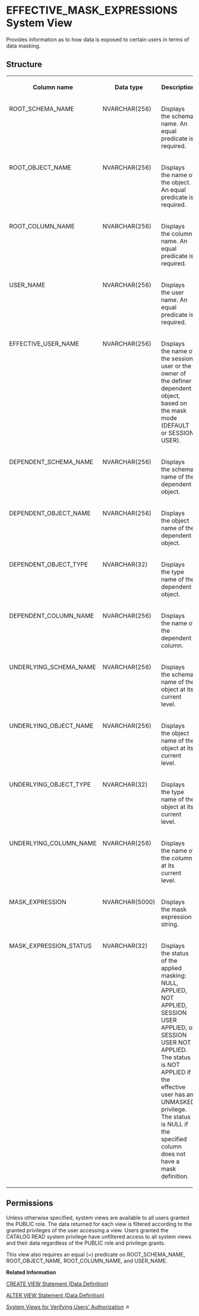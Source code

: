 <!-- loioaa0a92bc5b37419884144cbea92f0fcc -->

# EFFECTIVE\_MASK\_EXPRESSIONS System View

Provides information as to how data is exposed to certain users in terms of data masking.



## Structure


<table>
<tr>
<th valign="top">

Column name

</th>
<th valign="top">

Data type

</th>
<th valign="top">

Description

</th>
</tr>
<tr>
<td valign="top">

ROOT\_SCHEMA\_NAME

</td>
<td valign="top">

NVARCHAR\(256\)

</td>
<td valign="top">

Displays the schema name. An equal predicate is required.

</td>
</tr>
<tr>
<td valign="top">

ROOT\_OBJECT\_NAME

</td>
<td valign="top">

NVARCHAR\(256\)

</td>
<td valign="top">

Displays the name of the object. An equal predicate is required.

</td>
</tr>
<tr>
<td valign="top">

ROOT\_COLUMN\_NAME

</td>
<td valign="top">

NVARCHAR\(256\)

</td>
<td valign="top">

Displays the column name. An equal predicate is required.

</td>
</tr>
<tr>
<td valign="top">

USER\_NAME

</td>
<td valign="top">

NVARCHAR\(256\)

</td>
<td valign="top">

Displays the user name. An equal predicate is required.

</td>
</tr>
<tr>
<td valign="top">

EFFECTIVE\_USER\_NAME

</td>
<td valign="top">

NVARCHAR\(256\)

</td>
<td valign="top">

Displays the name of the session user or the owner of the definer dependent object, based on the mask mode \(DEFAULT or SESSION USER\).

</td>
</tr>
<tr>
<td valign="top">

DEPENDENT\_SCHEMA\_NAME

</td>
<td valign="top">

NVARCHAR\(256\)

</td>
<td valign="top">

Displays the schema name of the dependent object.

</td>
</tr>
<tr>
<td valign="top">

DEPENDENT\_OBJECT\_NAME

</td>
<td valign="top">

NVARCHAR\(256\)

</td>
<td valign="top">

Displays the object name of the dependent object.

</td>
</tr>
<tr>
<td valign="top">

DEPENDENT\_OBJECT\_TYPE

</td>
<td valign="top">

NVARCHAR\(32\)

</td>
<td valign="top">

Displays the type name of the dependent object.

</td>
</tr>
<tr>
<td valign="top">

DEPENDENT\_COLUMN\_NAME

</td>
<td valign="top">

NVARCHAR\(256\)

</td>
<td valign="top">

Displays the name of the dependent column.

</td>
</tr>
<tr>
<td valign="top">

UNDERLYING\_SCHEMA\_NAME

</td>
<td valign="top">

NVARCHAR\(256\)

</td>
<td valign="top">

Displays the schema name of the object at its current level.

</td>
</tr>
<tr>
<td valign="top">

UNDERLYING\_OBJECT\_NAME

</td>
<td valign="top">

NVARCHAR\(256\)

</td>
<td valign="top">

Displays the object name of the object at its current level.

</td>
</tr>
<tr>
<td valign="top">

UNDERLYING\_OBJECT\_TYPE

</td>
<td valign="top">

NVARCHAR\(32\)

</td>
<td valign="top">

Displays the type name of the object at its current level.

</td>
</tr>
<tr>
<td valign="top">

UNDERLYING\_COLUMN\_NAME

</td>
<td valign="top">

NVARCHAR\(256\)

</td>
<td valign="top">

Displays the name of the column at its current level.

</td>
</tr>
<tr>
<td valign="top">

MASK\_EXPRESSION

</td>
<td valign="top">

NVARCHAR\(5000\)

</td>
<td valign="top">

Displays the mask expression string.

</td>
</tr>
<tr>
<td valign="top">

MASK\_EXPRESSION\_STATUS

</td>
<td valign="top">

NVARCHAR\(32\)

</td>
<td valign="top">

Displays the status of the applied masking: NULL, APPLIED, NOT APPLIED, SESSION USER APPLIED, or SESSION USER NOT APPLIED. The status is NOT APPLIED if the effective user has an UNMASKED privilege. The status is NULL if the specified column does not have a mask definition.

</td>
</tr>
</table>



<a name="loioaa0a92bc5b37419884144cbea92f0fcc__section_k3x_ndk_h2b"/>

## Permissions

Unless otherwise specified, system views are available to all users granted the PUBLIC role. The data returned for each view is filtered according to the granted privileges of the user accessing a view. Users granted the CATALOG READ system privilege have unfiltered access to all system views and their data regardless of the PUBLIC role and privilege grants.

This view also requires an equal \(=\) predicate on ROOT\_SCHEMA\_NAME, ROOT\_OBJECT\_NAME, ROOT\_COLUMN\_NAME, and USER\_NAME.

**Related Information**  


[CREATE VIEW Statement \(Data Definition\)](../../010-SQL-Reference/012-SQL-Statements/create-view-statement-data-definition-20d5fa9.md "Creates a view on the database.")

[ALTER VIEW Statement \(Data Definition\)](../../010-SQL-Reference/012-SQL-Statements/alter-view-statement-data-definition-3bc8951.md "Alters the definition, restrictions, or options on a view.")

[System Views for Verifying Users' Authorization](https://help.sap.com/viewer/a1317de16a1e41a6b0ff81849d80713c/2023_4_QRC/en-US/ddae823e3b27477ea4c949607eebc435.html "You can query several system views to get detailed information about exactly which privileges and roles users have and how they come to have them. This can help you to understand why a user is authorized to perform particular actions, access particular data, or not.") :arrow_upper_right:

